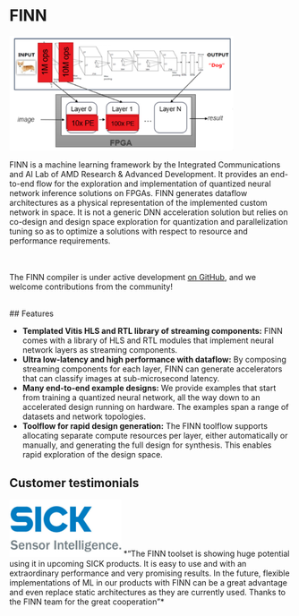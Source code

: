 # FINN
<img src="img/finn-example.png" alt="drawing" width="400"/>

FINN is a machine learning framework by the Integrated Communications and AI Lab of AMD Research & Advanced Development.
It provides an end-to-end flow for the exploration and implementation of quantized neural network inference solutions on FPGAs.
FINN generates dataflow architectures as a physical representation of the implemented custom network in space.
It is not a generic DNN acceleration solution but relies on co-design and design space exploration for quantization and parallelization tuning so as to optimize a solutions with respect to resource and performance requirements.

<br><br>
The FINN compiler is under active development <a href="https://github.com/Xilinx/finn">on GitHub</a>, and we welcome contributions from the community!

<br>
## Features

* **Templated Vitis HLS and RTL library of streaming components:** FINN comes with a
library of HLS and RTL modules that implement neural network layers as streaming components.
* **Ultra low-latency and high performance
with dataflow:** By composing streaming components for each layer, FINN can
generate accelerators that can classify images at sub-microsecond latency.
* **Many end-to-end example designs:** We provide examples that start from training a
quantized neural network, all the way down to an accelerated design running on
hardware. The examples span a range of datasets and network topologies.
* **Toolflow for rapid design generation:** The FINN toolflow supports allocating
separate compute resources per layer, either automatically or manually, and
generating the full design for synthesis. This enables rapid exploration of the
design space.

## Customer testimonials
<img src="img/SICK_Logo.jpg" alt="drawing" width="200"/>
*“The FINN toolset is showing huge potential using it in upcoming SICK products.
It is easy to use and with an extraordinary performance and very promising results. 
In the future, flexible implementations of ML in our products with FINN can be a great advantage and even replace static architectures as they are currently used.
Thanks to the FINN team for the great cooperation”*

